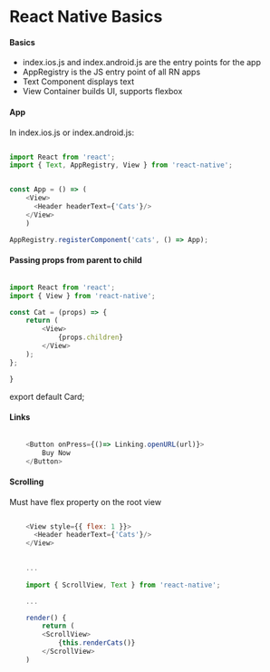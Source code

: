 React Native Basics
====

#### Basics

* index.ios.js and index.android.js are the entry points for the app
* AppRegistry is the JS entry point of all RN apps
* Text Component displays text
* View Container builds UI, supports flexbox


#### App

In index.ios.js or index.android.js:

``` javascript

import React from 'react';
import { Text, AppRegistry, View } from 'react-native';


const App = () => ( 
    <View>
      <Header headerText={'Cats'}/>
    </View>   
    )

AppRegistry.registerComponent('cats', () => App);

```

#### Passing props from parent to child

``` javascript

import React from 'react';
import { View } from 'react-native';

const Cat = (props) => {
    return (
        <View>
            {props.children}
        </View>
    );
};

}

```

export default Card;


#### Links

``` javascript

    <Button onPress={()=> Linking.openURL(url)}>
        Buy Now
    </Button>

```

#### Scrolling

Must have flex property on the root view

``` javascript

    <View style={{ flex: 1 }}>
      <Header headerText={'Cats'}/>
    </View>   

```

``` javascript
    
    ...
    
    import { ScrollView, Text } from 'react-native';

    ...

    render() {
        return (
        <ScrollView>
            {this.renderCats()}
        </ScrollView>
    )

```